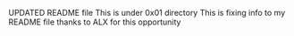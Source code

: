 UPDATED README file This is under 0x01 directory
This is fixing info to my README file
thanks to ALX for this opportunity
